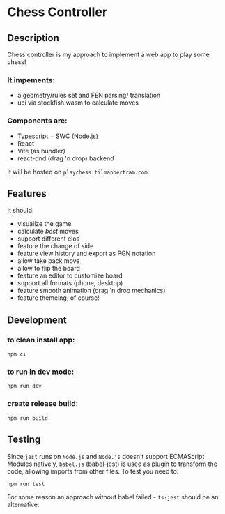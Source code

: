 # Chess Controller

## Description

Chess controller is my approach to implement a web app to play some chess!

### It impements:

- a geometry/rules set and FEN parsing/ translation
- uci via stockfish.wasm to calculate moves

### Components are:

- Typescript + SWC (Node.js)
- React
- Vite (as bundler)
- react-dnd (drag 'n drop) backend

It will be hosted on `playchess.tilmanbertram.com`.

## Features

It should:

- visualize the game
- calculate _best_ moves
- support different elos
- feature the change of side
- feature view history and export as PGN notation
- allow take back move
- allow to flip the board
- feature an editor to customize board
- support all formats (phone, desktop)
- feature smooth animation (drag 'n drop mechanics)
- feature themeing, of course!

## Development

### to clean install app:

`npm ci`

### to run in dev mode:

`npm run dev`

### create release build:

`npm run build`

## Testing

Since `jest` runs on `Node.js` and `Node.js` doesn't support ECMAScript Modules natively, `babel.js` (babel-jest) is
used as plugin to transform the code, allowing imports from other files. To test you need to:

`npm run test`

For some reason an approach without babel failed - `ts-jest` should be an alternative.
